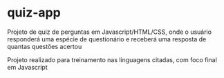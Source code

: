 # quiz-app
Projeto de quiz de perguntas em Javascript/HTML/CSS, onde o usuário responderá uma espécie de questionário
e receberá uma resposta de quantas questões acertou

Projeto realizado para treinamento nas linguagens citadas, com foco final em Javascript
